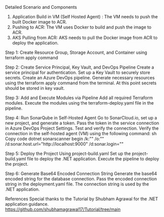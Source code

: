 Detailed Scenario and Components 
1. Application Build in VM (Self Hosted Agent) : 
    The VM needs to push the built Docker image to ACR. 
2. Pushing to ACR: 
    The VM uses Docker to build and push the image to ACR. 
3. AKS Pulling from ACR: 
    AKS needs to pull the Docker image from ACR to deploy the application. 
    
Step 1: Create Resource Group, Storage Account, and Container
using terraform apply command

Step 2: Create Service Principal, Key Vault, and DevOps Pipeline
Create a service principal for authentication.
Set up a Key Vault to securely store secrets.
Create an Azure DevOps pipeline.
Generate necessary resources using the terraform apply command from the terminal. At this point secrets should be stored in key vault.

Step 3: Add and Execute Modules via Pipeline
Add all required Terraform modules.
Execute the modules using the terraform-deploy.yaml file in the pipeline.

Step 4: Run SonarQube in Self-Hosted Agent
Go to SonarCloud.io, set up a new project, and generate a token.
Pass the token in the service connection in Azure DevOps Project Settings.
Test and verify the connection.
Verify the connection in the self-hosted agent (VM) using the following command:
sh
Copy code
dotnet sonarscanner begin /k:"<project-key>" /o:"<your-organization-name>" 
/d:sonar.host.url="http://localhost:9000" /d:sonar.login="<your-sonar-token>"

Step 5: Deploy the Project Using project-build.yaml
Set up the project-build.yaml file to deploy the .NET application.
Execute the pipeline to deploy the project.

Step 6: Generate Base64 Encoded Connection String
Generate the base64 encoded string for the database connection.
Pass the encoded connection string in the deployment.yaml file.
The connection string is used by the .NET application.


References
Special thanks to the Tutorial by Shubham Agrawal for the .NET application guidance.
https://github.com/shubhamagrawal17/Tutorial/tree/main